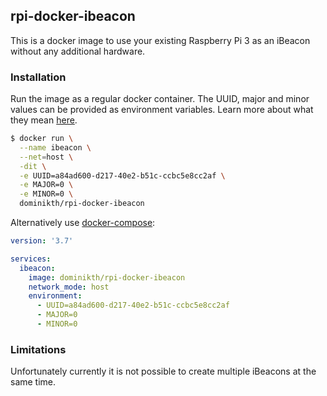 ## rpi-docker-ibeacon

This is a docker image to use your existing Raspberry Pi 3 as an iBeacon without any additional hardware.

### Installation

Run the image as a regular docker container. The UUID, major and minor values can be provided as environment variables. Learn more about what they mean [here](https://developer.apple.com/ibeacon/Getting-Started-with-iBeacon.pdf).

```bash
$ docker run \
  --name ibeacon \
  --net=host \
  -dit \
  -e UUID=a84ad600-d217-40e2-b51c-ccbc5e8cc2af \
  -e MAJOR=0 \
  -e MINOR=0 \
  dominikth/rpi-docker-ibeacon
```

Alternatively use [docker-compose](https://docs.docker.com/compose/):
```yaml
version: '3.7'

services:
  ibeacon:
    image: dominikth/rpi-docker-ibeacon
    network_mode: host
    environment:
      - UUID=a84ad600-d217-40e2-b51c-ccbc5e8cc2af
      - MAJOR=0
      - MINOR=0
```

### Limitations

Unfortunately currently it is not possible to create multiple iBeacons at the same time.

